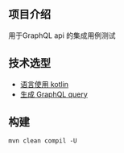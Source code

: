 ## 项目介绍
用于GraphQL api 的集成用例测试
## 技术选型

- [语言使用 kotlin](https://kotlinlang.org/) 
- [生成 GraphQL query](https://www.npmjs.com/package/gql-generator)

## 构建
```shell
mvn clean compil -U
```